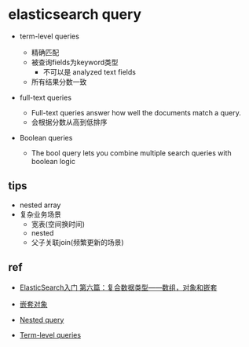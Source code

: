 
# elasticsearch query

+ term-level queries
    + 精确匹配
    + 被查询fields为keyword类型
        + 不可以是 analyzed text fields
    + 所有结果分数一致

+ full-text queries
    + Full-text queries answer how well the documents match a query.
    + 会根据分数从高到低排序

+ Boolean queries
    + The bool query lets you combine multiple search queries with boolean logic

## tips
+ nested array
+ 复杂业务场景
    - 宽表(空间换时间)
    - nested
    - 父子关联join(频繁更新的场景)

## ref
+ [ElasticSearch入门 第六篇：复合数据类型——数组，对象和嵌套](https://www.cnblogs.com/ljhdo/p/4904430.html)
+ [嵌套对象](https://www.elastic.co/guide/cn/elasticsearch/guide/current/nested-objects.html#nested-objects)
+ [Nested query](https://www.elastic.co/guide/en/elasticsearch/reference/current/query-dsl-nested-query.html)

+ [Term-level queries](https://opendistro.github.io/for-elasticsearch-docs/docs/elasticsearch/term/)